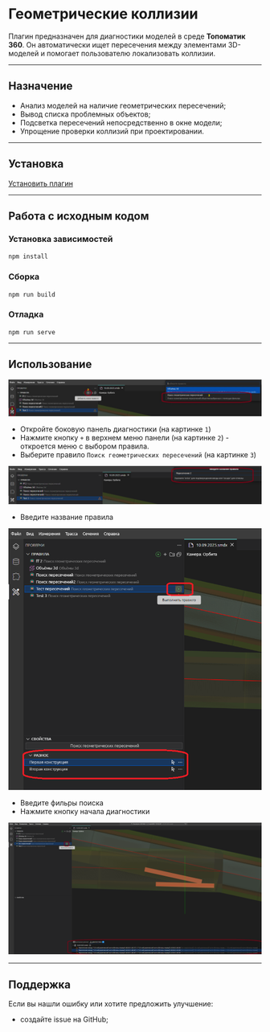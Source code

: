 # Геометрические коллизии

Плагин предназначен для диагностики моделей в среде **Топоматик 360**.
Он автоматически ищет пересечения между элементами 3D-моделей и
помогает пользователю локализовать коллизии.

------------------------------------------------------------------------

## Назначение

-   Анализ моделей на наличие геометрических пересечений;
-   Вывод списка проблемных объектов;
-   Подсветка пересечений непосредственно в окне модели;
-   Упрощение проверки коллизий при проектировании.

------------------------------------------------------------------------

## Установка

[Установить плагин](https://360.topomatic.ru/?extensionInstallPath=https%3A%2F%2Ffangarh.github.io%2FRoburIntercept%2F)


------------------------------------------------------------------------

## Работа с исходным кодом

### Установка зависимостей

```
npm install
```

### Сборка

```
npm run build
```

### Отладка

```
npm run serve
```

------------------------------------------------------------------------

## Использование

![имг 00](./img/01.png "Создание правила")

* Откройте боковую панель диагностики (на картинке `1`)
* Нажмите кнопку `+` в верхнем меню панели (на картинке `2`) - откроется меню с выбором правила.
* Выберите правило `Поиск геометрических пересечений`  (на картинке `3`)

![имг 01](./img/02.png "Создание правила")

* Введите название правила

![имг 01](./img/03.png "Создание правила")

* Введите фильры поиска
* Нажмите кнопку начала диагностики

![имг 03](./img/04.png "Результат поиска")


------------------------------------------------------------------------

## Поддержка

Если вы нашли ошибку или хотите предложить улучшение:
- создайте issue на GitHub;
